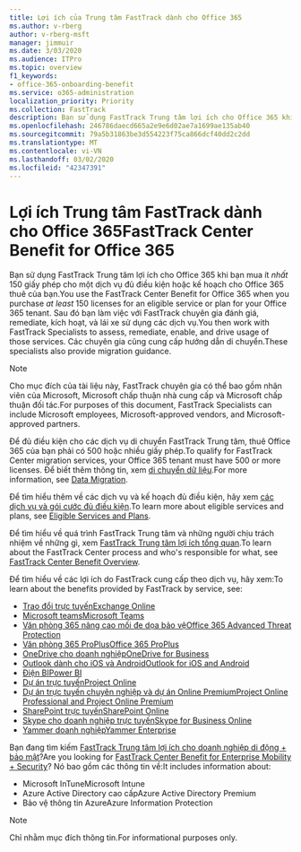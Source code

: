 ```yaml
---
title: Lợi ích của Trung tâm FastTrack dành cho Office 365
ms.author: v-rberg
author: v-rberg-msft
manager: jimmuir
ms.date: 3/03/2020
ms.audience: ITPro
ms.topic: overview
f1_keywords:
- office-365-onboarding-benefit
ms.service: o365-administration
localization_priority: Priority
ms.collection: FastTrack
description: Bạn sử dụng FastTrack Trung tâm lợi ích cho Office 365 khi bạn mua ít nhất 150 giấy phép cho một dịch vụ đủ điều kiện hoặc kế hoạch cho Office 365 thuê của bạn. Sau đó bạn làm việc với FastTrack chuyên gia đánh giá, remediate, kích hoạt, và lái xe sử dụng các dịch vụ. Các chuyên gia cũng cung cấp hướng dẫn di chuyển.
ms.openlocfilehash: 246786daecd665a2e9e6d02ae7a1699ae135ab40
ms.sourcegitcommit: 79a5b31863be3d554223f75ca866dcf40dd2c2dd
ms.translationtype: MT
ms.contentlocale: vi-VN
ms.lasthandoff: 03/02/2020
ms.locfileid: "42347391"
---
```

# <a name="fasttrack-center-benefit-for-office-365"></a><span data-ttu-id="6073e-105">Lợi ích Trung tâm FastTrack dành cho Office 365</span><span class="sxs-lookup"><span data-stu-id="6073e-105">FastTrack Center Benefit for Office 365</span></span>

<span data-ttu-id="6073e-106">Bạn sử dụng FastTrack Trung tâm lợi ích cho Office 365 khi bạn mua ít *nhất* 150 giấy phép cho một dịch vụ đủ điều kiện hoặc kế hoạch cho Office 365 thuê của bạn.</span><span class="sxs-lookup"><span data-stu-id="6073e-106">You use the FastTrack Center Benefit for Office 365 when you purchase  *at least*  150 licenses for an eligible service or plan for your Office 365 tenant.</span></span> <span data-ttu-id="6073e-107">Sau đó bạn làm việc với FastTrack chuyên gia đánh giá, remediate, kích hoạt, và lái xe sử dụng các dịch vụ.</span><span class="sxs-lookup"><span data-stu-id="6073e-107">You then work with FastTrack Specialists to assess, remediate, enable, and drive usage of those services.</span></span> <span data-ttu-id="6073e-108">Các chuyên gia cũng cung cấp hướng dẫn di chuyển.</span><span class="sxs-lookup"><span data-stu-id="6073e-108">These specialists also provide migration guidance.</span></span> 
  
> [!NOTE]
> <span data-ttu-id="6073e-109">Cho mục đích của tài liệu này, FastTrack chuyên gia có thể bao gồm nhân viên của Microsoft, Microsoft chấp thuận nhà cung cấp và Microsoft chấp thuận đối tác.</span><span class="sxs-lookup"><span data-stu-id="6073e-109">For purposes of this document, FastTrack Specialists can include Microsoft employees, Microsoft-approved vendors, and Microsoft-approved partners.</span></span> 
  
<span data-ttu-id="6073e-110">Để đủ điều kiện cho các dịch vụ di chuyển FastTrack Trung tâm, thuê Office 365 của bạn phải có 500 hoặc nhiều giấy phép.</span><span class="sxs-lookup"><span data-stu-id="6073e-110">To qualify for FastTrack Center migration services, your Office 365 tenant must have 500 or more licenses.</span></span> <span data-ttu-id="6073e-111">Để biết thêm thông tin, xem [di chuyển dữ liệu](O365-data-migration.md).</span><span class="sxs-lookup"><span data-stu-id="6073e-111">For more information, see [Data Migration](O365-data-migration.md).</span></span>
  
<span data-ttu-id="6073e-112">Để tìm hiểu thêm về các dịch vụ và kế hoạch đủ điều kiện, hãy xem [các dịch vụ và gói cước đủ điều kiện](M365-eligible-services-and-plans.md).</span><span class="sxs-lookup"><span data-stu-id="6073e-112">To learn more about eligible services and plans, see [Eligible Services and Plans](M365-eligible-services-and-plans.md).</span></span>
  
<span data-ttu-id="6073e-113">Để tìm hiểu về quá trình FastTrack Trung tâm và những người chịu trách nhiệm về những gì, xem [FastTrack Trung tâm lợi ích tổng quan](O365-fasttrack-benefit-overview.md).</span><span class="sxs-lookup"><span data-stu-id="6073e-113">To learn about the FastTrack Center process and who's responsible for what, see [FastTrack Center Benefit Overview](O365-fasttrack-benefit-overview.md).</span></span>

<span data-ttu-id="6073e-114">Để tìm hiểu về các lợi ích do FastTrack cung cấp theo dịch vụ, hãy xem:</span><span class="sxs-lookup"><span data-stu-id="6073e-114">To learn about the benefits provided by FastTrack by service, see:</span></span>

- [<span data-ttu-id="6073e-115">Trao đổi trực tuyến</span><span class="sxs-lookup"><span data-stu-id="6073e-115">Exchange Online</span></span>](O365-fasttrack-responsibilities.md#exchange-online)
- [<span data-ttu-id="6073e-116">Microsoft teams</span><span class="sxs-lookup"><span data-stu-id="6073e-116">Microsoft Teams</span></span>](O365-fasttrack-responsibilities.md#microsoft-teams)
- [<span data-ttu-id="6073e-117">Văn phòng 365 nâng cao mối đe dọa bảo vệ</span><span class="sxs-lookup"><span data-stu-id="6073e-117">Office 365 Advanced Threat Protection</span></span>](O365-fasttrack-responsibilities.md#office-365-advanced-threat-protection)
- [<span data-ttu-id="6073e-118">Văn phòng 365 ProPlus</span><span class="sxs-lookup"><span data-stu-id="6073e-118">Office 365 ProPlus</span></span>](O365-fasttrack-responsibilities.md#office-365-proplus)
- [<span data-ttu-id="6073e-119">OneDrive cho doanh nghiệp</span><span class="sxs-lookup"><span data-stu-id="6073e-119">OneDrive for Business</span></span>](O365-fasttrack-responsibilities.md#onedrive-for-business)
- [<span data-ttu-id="6073e-120">Outlook dành cho iOS và Android</span><span class="sxs-lookup"><span data-stu-id="6073e-120">Outlook for iOS and Android</span></span>](O365-fasttrack-responsibilities.md#outlook-for-ios-and-android)
- [<span data-ttu-id="6073e-121">Điện BI</span><span class="sxs-lookup"><span data-stu-id="6073e-121">Power BI</span></span>](O365-fasttrack-responsibilities.md#power-bi)
- [<span data-ttu-id="6073e-122">Dự án trực tuyến</span><span class="sxs-lookup"><span data-stu-id="6073e-122">Project Online</span></span>](O365-fasttrack-responsibilities.md#project-online)
- [<span data-ttu-id="6073e-123">Dự án trực tuyến chuyên nghiệp và dự án Online Premium</span><span class="sxs-lookup"><span data-stu-id="6073e-123">Project Online Professional and Project Online Premium</span></span>](O365-fasttrack-responsibilities.md#project-online-professional-and-project-online-premium)
- [<span data-ttu-id="6073e-124">SharePoint trực tuyến</span><span class="sxs-lookup"><span data-stu-id="6073e-124">SharePoint Online</span></span>](O365-fasttrack-responsibilities.md#sharepoint-online)
- [<span data-ttu-id="6073e-125">Skype cho doanh nghiệp trực tuyến</span><span class="sxs-lookup"><span data-stu-id="6073e-125">Skype for Business Online</span></span>](O365-fasttrack-responsibilities.md#skype-for-business-online)
- [<span data-ttu-id="6073e-126">Yammer doanh nghiệp</span><span class="sxs-lookup"><span data-stu-id="6073e-126">Yammer Enterprise</span></span>](O365-fasttrack-responsibilities.md#yammer-enterprise)
  
<span data-ttu-id="6073e-127">Bạn đang tìm kiếm [FastTrack Trung tâm lợi ích cho doanh nghiệp di động + bảo mật](EMS-fasttrack-benefit-for-EMS.md)?</span><span class="sxs-lookup"><span data-stu-id="6073e-127">Are you looking for [FastTrack Center Benefit for Enterprise Mobility + Security](EMS-fasttrack-benefit-for-EMS.md)?</span></span> <span data-ttu-id="6073e-128">Nó bao gồm các thông tin về:</span><span class="sxs-lookup"><span data-stu-id="6073e-128">It includes information about:</span></span>
  
- <span data-ttu-id="6073e-129">Microsoft InTune</span><span class="sxs-lookup"><span data-stu-id="6073e-129">Microsoft Intune</span></span>    
- <span data-ttu-id="6073e-130">Azure Active Directory cao cấp</span><span class="sxs-lookup"><span data-stu-id="6073e-130">Azure Active Directory Premium</span></span> 
- <span data-ttu-id="6073e-131">Bảo vệ thông tin Azure</span><span class="sxs-lookup"><span data-stu-id="6073e-131">Azure Information Protection</span></span>
    
> [!NOTE]
> <span data-ttu-id="6073e-132">Chỉ nhằm mục đích thông tin.</span><span class="sxs-lookup"><span data-stu-id="6073e-132">For informational purposes only.</span></span> 
